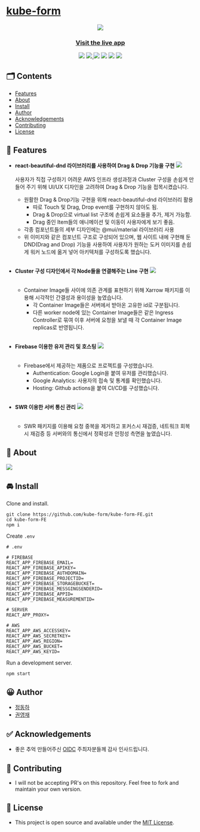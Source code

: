 # [kube-form](https://kube-form.web.app/)

<p align="center">
    <a href="https://kube-form.web.app/">
        <img src="./assets/kubeform.png">
    </a>
    <h3 align="center">
        <a href="">Visit the live app</a>
    </h3>
    
</p>
<p align="center">
    <a href="https://github.com/kube-form/kube-form-FE/issues"><img src="https://img.shields.io/github/issues/kube-form/kube-form-FE"/></a>
    <a href="https://github.com/kube-form/kube-form-FE/blob/master/README.md">
    <img src="https://img.shields.io/github/license/kube-form/kube-form-FE"/>
    </a>
    <img src="https://img.shields.io/badge/Firebase-FFCA28?style=flat-square&logo=firebase&logoColor=black"/>
    <img src="https://img.shields.io/badge/JavaScript-F7DF1E?style=flat-square&logo=javascript&logoColor=black"/>
    <img src="https://img.shields.io/badge/React-61DAFB?style=flat-square&logo=React&logoColor=black"/>
    <img src="https://img.shields.io/badge/Visual%20Studio%20Code-007ACC?style=flat-square&logo=Visual%20Studio%20Code&logoColor=white"/>
</p>

## 🗂 Contents

-   [Features](#-features)
-   [About](#-about)
-   [Install](#-install)
-   [Author](#-author)
-   [Acknowledgements](#-acknowledgements)
-   [Contributing](#-contributing)
-   [License](#-license)

## 🎉 Features

-   **react-beautiful-dnd 라이브러리를 사용하여 Drag & Drop 기능을 구현**
    <img src="./assets/beautiful-dnd-img.gif"/>
    <br/><br/>
    사용자가 직접 구성하기 어려운 AWS 인프라 생성과정과 Cluster 구성을 손쉽게 만들어 주기 위해 UI/UX 디자인을 고려하여 Drag & Drop 기능을 접목시켰습니다.

    -   원활한 Drag & Drop기능 구현을 위해 react-beautiful-dnd 라이브러리 활용
        -   따로 Touch 및 Drag, Drop event를 구현하지 않아도 됨.
        -   Drag & Drop으로 virtual list 구조에 손쉽게 요소들을 추가, 제거 가능함.
        -   Drag 중인 Item들의 애니메이션 및 이동이 사용자에게 보기 좋음.
    -   각종 컴포넌트들의 세부 디자인에는 @mui/material 라이브러리 사용
    -   위 이미지와 같은 컴포넌트 구조로 구성되어 있으며, 웹 사이트 내에 구현해 둔 DND(Drag and Drop) 기능을 사용하여 사용자가 원하는 도커 이미지를 손쉽게 워커 노드에 옮겨 넣어 아키텍처를 구성하도록 했습니다.

    <br/>

-   **Cluster 구성 디자인에서 각 Node들을 연결해주는 Line 구현**
    <img src="./assets/xarraow.png"/><br/><br/>

    -   Container Image들 사이에 의존 관계를 표현하기 위해 Xarrow 패키지를 이용해 시각적인 간결성과 용이성을 높였습니다.
        -   각 Container Image들은 서버에서 받아온 고유한 id로 구분됩니다.
        -   다른 worker node에 있는 Container Image들은 같은 Ingress Controller로 묶여 이후 서버에 요청을 보낼 때 각 Container Image replicas로 반영됩니다.

    <br/>

-   **Firebase 이용한 유저 관리 및 호스팅**
    <img src="./assets/firebase.jpeg"/><br/><br/>

    -   Firebase에서 제공하는 제품으로 프로젝트를 구성했습니다.
        -   Authentication: Google Login을 붙여 유저를 관리했습니다.
        -   Google Analytics: 사용자의 접속 및 통계를 확인했습니다.
        -   Hosting: Github actions을 붙여 CI/CD를 구성했습니다.

    <br/>

-   **SWR 이용한 서버 통신 관리**
    <img src="./assets/swr-img.png"/><br/><br/>

    -   SWR 패키지를 이용해 요청 중복을 제거하고 포커스시 재검증, 네트워크 회복시 재검증 등 서버와의 통신에서 정확성과 안정성 측면을 높였습니다.

## 📖 About

<img src="./assets/Dashboard.png"/>

## 🚘 Install

Clone and install.

```
git clone https://github.com/kube-form/kube-form-FE.git
cd kube-form-FE
npm i
```

Create `.env`

```
# .env

# FIREBASE
REACT_APP_FIREBASE_EMAIL=
REACT_APP_FIREBASE_APIKEY=
REACT_APP_FIREBASE_AUTHDOMAIN=
REACT_APP_FIREBASE_PROJECTID=
REACT_APP_FIREBASE_STORAGEBUCKET=
REACT_APP_FIREBASE_MESSGINGSENDERID=
REACT_APP_FIREBASE_APPID=
REACT_APP_FIREBASE_MEASUREMENTID=

# SERVER
REACT_APP_PROXY=

# AWS
REACT_APP_AWS_ACCESSKEY=
REACT_APP_AWS_SECRETKEY=
REACT_APP_AWS_REGION=
REACT_APP_AWS_BUCKET=
REACT_APP_AWS_KEYID=
```

Run a development server.

```
npm start
```

## 😀 Author

-   [정동하](https://github.com/ha4219)
-   [권영재](https://github.com/dwdjjj)

## ✅ Acknowledgements

-   좋은 추억 만들어주신 [OIDC](https://oidc.co.kr/home) 주최자분들께 감사 인사드립니다.

## 🌋 Contributing

-   I will not be accepting PR's on this repository. Feel free to fork and maintain your own version.

## 📄 License

-   This project is open source and available under the [MIT License](LICENSE).
